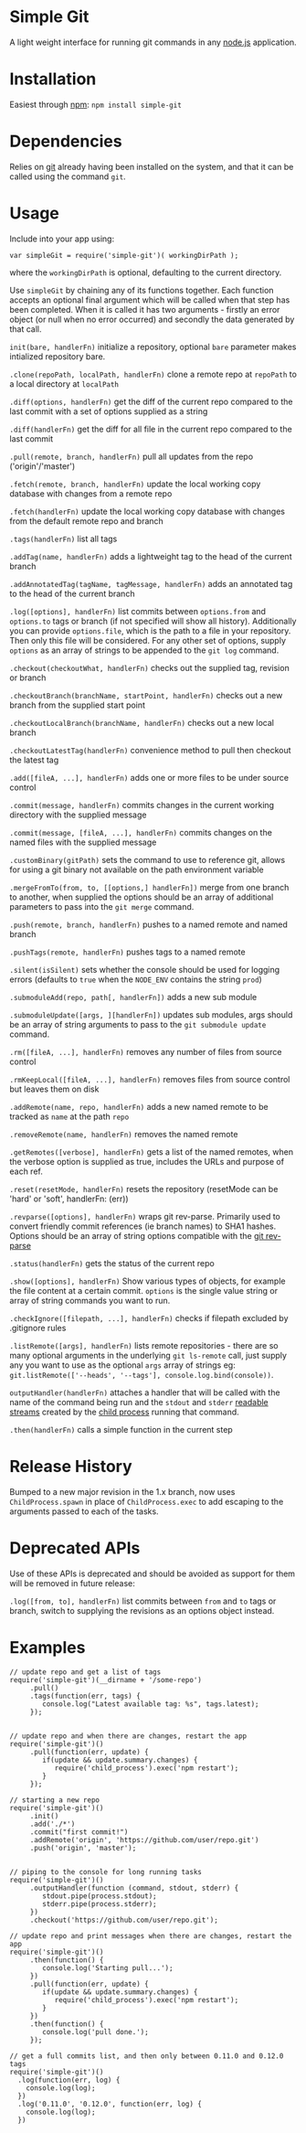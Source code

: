 # Simple Git

A light weight interface for running git commands in any [node.js](http://nodejs.org) application.

# Installation

Easiest through [npm](http://npmjs.org): `npm install simple-git`

# Dependencies

Relies on [git](http://git-scm.com/downloads) already having been installed on the system, and that it can be called
using the command `git`.

# Usage

Include into your app using:

    var simpleGit = require('simple-git')( workingDirPath );

where the `workingDirPath` is optional, defaulting to the current directory.

Use `simpleGit` by chaining any of its functions together. Each function accepts an optional final argument which will
be called when that step has been completed. When it is called it has two arguments - firstly an error object (or null
when no error occurred) and secondly the data generated by that call.

`init(bare, handlerFn)` initialize a repository, optional `bare` parameter makes intialized repository bare. 

`.clone(repoPath, localPath, handlerFn)` clone a remote repo at `repoPath` to a local directory at `localPath`

`.diff(options, handlerFn)` get the diff of the current repo compared to the last commit with a set of options supplied as a string

`.diff(handlerFn)` get the diff for all file in the current repo compared to the last commit

`.pull(remote, branch, handlerFn)` pull all updates from the repo ('origin'/'master')

`.fetch(remote, branch, handlerFn)` update the local working copy database with changes from a remote repo

`.fetch(handlerFn)` update the local working copy database with changes from the default remote repo and branch

`.tags(handlerFn)` list all tags

`.addTag(name, handlerFn)` adds a lightweight tag to the head of the current branch

`.addAnnotatedTag(tagName, tagMessage, handlerFn)` adds an annotated tag to the head of the current branch

`.log([options], handlerFn)` list commits between `options.from` and `options.to` tags or branch
(if not specified will show all history). Additionally you can provide `options.file`, which is the path to a file in
your repository. Then only this file will be considered. For any other set of options, supply `options` as an array of
strings to be appended to the `git log` command.

`.checkout(checkoutWhat, handlerFn)` checks out the supplied tag, revision or branch

`.checkoutBranch(branchName, startPoint, handlerFn)` checks out a new branch from the supplied start point

`.checkoutLocalBranch(branchName, handlerFn)` checks out a new local branch

`.checkoutLatestTag(handlerFn)` convenience method to pull then checkout the latest tag

`.add([fileA, ...], handlerFn)` adds one or more files to be under source control

`.commit(message, handlerFn)` commits changes in the current working directory with the supplied message

`.commit(message, [fileA, ...], handlerFn)` commits changes on the named files with the supplied message

`.customBinary(gitPath)` sets the command to use to reference git, allows for using a git binary not available on
the path environment variable

`.mergeFromTo(from, to, [[options,] handlerFn])` merge from one branch to another, when supplied the options should be
an array of additional parameters to pass into the `git merge` command.

`.push(remote, branch, handlerFn)` pushes to a named remote and named branch

`.pushTags(remote, handlerFn)` pushes tags to a named remote

`.silent(isSilent)` sets whether the console should be used for logging errors (defaults to `true` when the `NODE_ENV` contains the string `prod`)

`.submoduleAdd(repo, path[, handlerFn])` adds a new sub module

`.submoduleUpdate([args, ][handlerFn])` updates sub modules, args should be an array of string arguments to pass to the `git submodule update` command.

`.rm([fileA, ...], handlerFn)` removes any number of files from source control

`.rmKeepLocal([fileA, ...], handlerFn)` removes files from source control but leaves them on disk

`.addRemote(name, repo, handlerFn)` adds a new named remote to be tracked as `name` at the path `repo`

`.removeRemote(name, handlerFn)` removes the named remote

`.getRemotes([verbose], handlerFn)` gets a list of the named remotes, when the verbose option is supplied as true,
   includes the URLs and purpose of each ref.

`.reset(resetMode, handlerFn)` resets the repository (resetMode can be 'hard' or 'soft', handlerFn: (err))

`.revparse([options], handlerFn)` wraps git rev-parse. Primarily used to convert friendly commit references (ie branch names) to SHA1 hashes. Options should be an array of string options compatible with the [git rev-parse](http://git-scm.com/docs/git-rev-parse)

`.status(handlerFn)` gets the status of the current repo

`.show([options], handlerFn)` Show various types of objects, for example the file content at a certain commit. `options`
   is the single value string or array of string commands you want to run.

`.checkIgnore([filepath, ...], handlerFn)` checks if filepath excluded by .gitignore rules

`.listRemote([args], handlerFn)` lists remote repositories - there are so many optional arguments in the underlying
`git ls-remote` call, just supply any you want to use as the optional `args` array of strings eg: `git.listRemote(['--heads', '--tags'], console.log.bind(console))`.

`outputHandler(handlerFn)` attaches a handler that will be called with the name of the command being run and the
`stdout` and `stderr` [readable streams](http://nodejs.org/api/stream.html#stream_class_stream_readable) created by
the [child process](http://nodejs.org/api/child_process.html#child_process_class_childprocess) running that command.

`.then(handlerFn)` calls a simple function in the current step

# Release History

Bumped to a new major revision in the 1.x branch, now uses `ChildProcess.spawn` in place of `ChildProcess.exec` to
add escaping to the arguments passed to each of the tasks.

# Deprecated APIs

Use of these APIs is deprecated and should be avoided as support for them will be removed in future release:

`.log([from, to], handlerFn)` list commits between `from` and `to` tags or branch, switch to supplying the revisions
as an options object instead.

# Examples

    // update repo and get a list of tags
    require('simple-git')(__dirname + '/some-repo')
         .pull()
         .tags(function(err, tags) {
            console.log("Latest available tag: %s", tags.latest);
         });


    // update repo and when there are changes, restart the app
    require('simple-git')()
         .pull(function(err, update) {
            if(update && update.summary.changes) {
               require('child_process').exec('npm restart');
            }
         });

    // starting a new repo
    require('simple-git')()
         .init()
         .add('./*')
         .commit("first commit!")
         .addRemote('origin', 'https://github.com/user/repo.git')
         .push('origin', 'master');


    // piping to the console for long running tasks
    require('simple-git')()
         .outputHandler(function (command, stdout, stderr) {
            stdout.pipe(process.stdout);
            stderr.pipe(process.stderr);
         })
         .checkout('https://github.com/user/repo.git');

    // update repo and print messages when there are changes, restart the app
    require('simple-git')()
         .then(function() {
            console.log('Starting pull...');
         })
         .pull(function(err, update) {
            if(update && update.summary.changes) {
               require('child_process').exec('npm restart');
            }
         })
         .then(function() {
            console.log('pull done.');
         });

    // get a full commits list, and then only between 0.11.0 and 0.12.0 tags
    require('simple-git')()
      .log(function(err, log) {
        console.log(log);
      })
      .log('0.11.0', '0.12.0', function(err, log) {
        console.log(log);
      })
